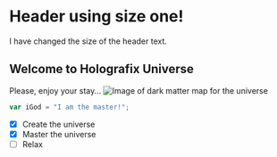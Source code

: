 # Header using size one!
I have changed the size of the header text.
## Welcome to Holografix Universe
Please, enjoy your stay...
![Image of dark matter map for the universe](https://i.imgur.com/vmBnAIS.jpg)
``` javascript
var iGod = "I am the master!";
```
- [x] Create the universe
- [x] Master the universe
- [ ] Relax
